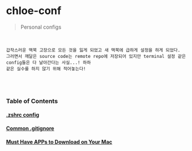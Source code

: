 # chloe-conf
> Personal configs

<br>

```
갑작스러운 맥북 고장으로 모든 것을 잃게 되었고 새 맥북에 급하게 설정을 하게 되었다.
그러면서 깨달은 source code는 remote repo에 저장되어 있지만 terminal 설정 같은 config들은 다 날아간다는 사실...! 하하
같은 실수를 하지 않기 위해 적어놓는다!
```

<br>

<br>

### Table of Contents

#### [.zshrc config](/zsh/zshrc.conf) 
#### [Common .gitignore](/git/gitignore.conf)

#### [Must Have APPs to Download on Your Mac](/mac)